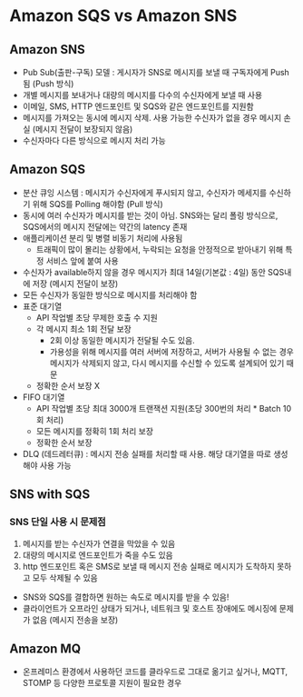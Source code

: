 # Amazon SQS vs Amazon SNS

## Amazon SNS 
- Pub Sub(출판-구독) 모델 : 게시자가 SNS로 메시지를 보낼 때 구독자에게 Push됨 (Push 방식)
- 개별 메시지를 보내거나 대량의 메시지를 다수의 수신자에게 보낼 때 사용
- 이메일, SMS, HTTP 엔드포인트 및 SQS와 같은 엔드포인트를 지원함
- 메시지를 가져오는 동시에 메시지 삭제. 사용 가능한 수신자가 없을 경우 메시지 손실 (메시지 전달이 보장되지 않음)
- 수신자마다 다른 방식으로 메시지 처리 가능

## Amazon SQS
- 분산 큐잉 시스템 : 메시지가 수신자에게 푸시되지 않고, 수신자가 메세지를 수신하기 위해 SQS를 Polling 해야함 (Pull 방식)
- 동시에 여러 수신자가 메시지를 받는 것이 아님. SNS와는 달리 폴링 방식으로, SQS에서의 메시지 전달에는 약간의 latency 존재
- 애플리케이션 분리 및 병렬 비동기 처리에 사용됨
    - 트래픽이 많이 몰리는 상황에서, 누락되는 요청을 안정적으로 받아내기 위해 특정 서비스 앞에 붙여 사용
- 수신자가 available하지 않을 경우 메시지가 최대 14일(기본값 : 4일) 동안 SQS내에 저장 (메시지 전달이 보장)
- 모든 수신자가 동일한 방식으로 메시지를 처리해야 함
- 표준 대기열
    - API 작업별 초당 무제한 호출 수 지원
    - 각 메시지 최소 1회 전달 보장
        - 2회 이상 동일한 메시지가 전달될 수도 있음.
        - 가용성을 위해 메시지를 여러 서버에 저장하고, 서버가 사용될 수 없는 경우 메시지가 삭제되지 않고, 다시 메시지를 수신할 수 있도록 설계되어 있기 때문
    - 정확한 순서 보장 X
- FIFO 대기열
    - API 작업별 초당 최대 3000개 트랜잭션 지원(초당 300번의 처리 * Batch 10회 처리)
    - 모든 메시지를 정확히 1회 처리 보장
    - 정확한 순서 보장
- DLQ (데드레터큐) : 메시지 전송 실패를 처리할 때 사용. 해당 대기열을 따로 생성해야 사용 가능

## SNS with SQS
### SNS 단일 사용 시 문제점
1. 메시지를 받는 수신자가 연결을 막았을 수 있음
2. 대량의 메시지로 엔드포인트가 죽을 수도 있음
3. http 엔드포인트 혹은 SMS로 보낼 때 메시지 전송 실패로 메시지가 도착하지 못하고 모두 삭제될 수 있음

- SNS와 SQS를 결합하면 원하는 속도로 메시지를 받을 수 있음!
- 클라이언트가 오프라인 상태가 되거나, 네트워크 및 호스트 장애에도 메시징에 문제가 없음 (메시지 전송을 보장)

## Amazon MQ
- 온프레미스 환경에서 사용하던 코드를 클라우드로 그대로 옮기고 싶거나, MQTT, STOMP 등 다양한 프로토콜 지원이 필요한 경우